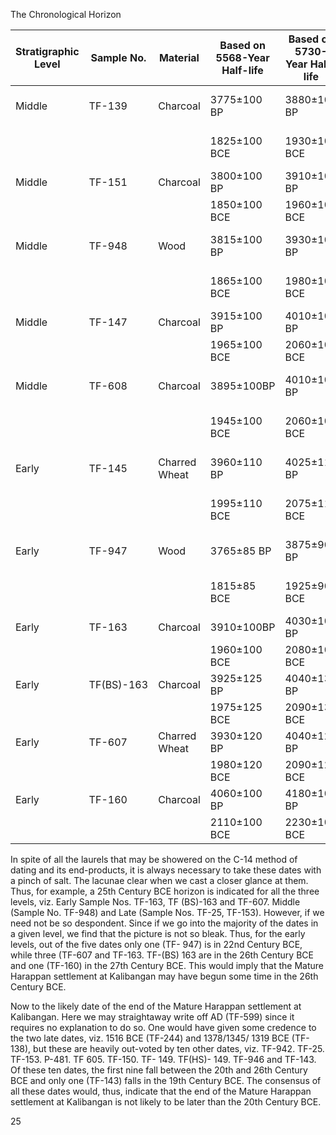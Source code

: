 The Chronological Horizon

| Stratigraphic Level | Sample No. | Material   | Based on 5568-Year Half-life | Based on 5730-Year Half-life | Calib-3 Calibration (1 Sigma and 2 Sigma) |
|---------------------|------------|------------|----------------------------|----------------------------|------------------------------------------|
| Middle              | TF-139     | Charcoal   | 3775±100 BP               | 3880±105 BP               | 1 Sig BCE 2391(2192,2157,2147) 2034   |
|                     |            |            | 1825±100 BCE              | 1930±105 BCE              | 2 Sig BCE 2467(2192,2157,2147) 1898   |
| Middle              | TF-151     | Charcoal   | 3800±100 BP               | 3910±105 BP               | 1 Sig BCE 2450(2200) 2041             |
|                     |            |            | 1850±100 BCE              | 1960±105 BCE              | 2 Sig BCE 2489(2200) 1934             |
| Middle              | TF-948     | Wood       | 3815±100 BP               | 3930±105 BP               | 1 Sig BCE 2454(2274,2232,2205) 2046   |
|                     |            |            | 1865±100 BCE              | 1980±105 BCE              | 2 Sig BCE 2593(2274,2232,2205) 1946   |
| Middle              | TF-147     | Charcoal   | 3915±100 BP               | 4010±105 BP               | 1 Sig BCE 2468(2390, 2580) (2152) 1   |
|                     |            |            | 1965±100 BCE              | 2060±105 BCE              | 2 Sig BCE 2580 (2512) 11 1987         |
| Middle              | TF-608     | Charcoal   | 3895±100BP                | 4010±105 BP               | 1 Sig BCE 2481(2399,2376,2359) 2198   |
|                     |            |            | 1945±100 BCE              | 2060±105 BCE              | 2 Sig BCE 2613(2399,2376,2359) 2038   |
| Early               | TF-145     | Charred Wheat | 3960±110 BP               | 4025±110 BP               | 1 Sig BCE 2582(2152,2123,2105) 2034   |
|                     |            |            | 1995±110 BCE              | 2075±110 BCE              | 2 Sig BCE 2855(2152,2123,2105) 1934   |
| Early               | TF-947     | Wood       | 3765±85 BP                | 3875±90 BP                | 1 Sig BCE 2286(2184,2163,2144) 2034   |
|                     |            |            | 1815±85 BCE               | 1925±90 BCE               | 2 Sig BCE 2458(2184,2163,2144) 1934   |
| Early               | TF-163     | Charcoal   | 3910±100BP                | 4030±105 BP               | 1 Sig BCE 2535(2452,2405) 2203       |
|                     |            |            | 1960±100 BCE              | 2080±105 BCE              | 2 Sig BCE 2853(2452,2405) 2069       |
| Early               | TF(BS)-163 | Charcoal   | 3925±125 BP               | 4040±130 BP               | 1 Sig BCE 2573(2456) 2203             |
|                     |            |            | 1975±125 BCE              | 2090±130 BCE              | 2 Sig BCE 2867(2456) 2033             |
| Early               | TF-607     | Charred Wheat | 3930±120 BP               | 4040±125 BP               | 1 Sig BCE 2573(2457) 2203             |
|                     |            |            | 1980±120 BCE              | 2090±125 BCE              | 2 Sig BCE 2866 (2457) 2038            |
| Early               | TF-160     | Charcoal   | 4060±100 BP               | 4180±105 BP               | 1 Sig BCE 2863(2577) 2464             |
|                     |            |            | 2110±100 BCE              | 2230±105 BCE              | 2 Sig BCE 2868(2577) 2313             |

In spite of all the laurels that may
be showered on the C-14 method of dating
and its end-products, it is always
necessary to take these dates with a
pinch of salt. The lacunae clear when
we cast a closer glance at them. Thus,
for example, a 25th Century BCE horizon
is indicated for all the three levels, viz.
Early Sample Nos. TF-163, TF (BS)-163
and TF-607. Middle (Sample No. TF-948)
and Late (Sample Nos. TF-25, TF-153).
However, if we need not be so despondent.
Since if we go into the majority of the
dates in a given level, we find that the
picture is not so bleak. Thus, for the early
levels, out of the five dates only one (TF-
947) is in 22nd Century BCE, while three
(TF-607 and TF-163. TF-(BS) 163 are in
the 26th Century BCE and one (TF-160)
in the 27th Century BCE. This would imply
that the Mature Harappan settlement at
Kalibangan may have begun some time
in the 26th Century BCE.

Now to the likely date of the end of the
Mature Harappan settlement at
Kalibangan. Here we may straightaway
write off AD (TF-599) since it requires
no explanation to do so. One would have
given some credence to the two late dates,
viz. 1516 BCE (TF-244) and 1378/1345/
1319 BCE (TF-138), but these are heavily
out-voted by ten other dates, viz. TF-942.
TF-25. TF-153. P-481. TF 605. TF-150. TF-
149. TF(HS)- 149. TF-946 and TF-143. Of
these ten dates, the first nine fall
between the 20th and 26th Century BCE
and only one (TF-143) falls in the 19th
Century BCE. The consensus of all these
dates would, thus, indicate that the end
of the Mature Harappan settlement at
Kalibangan is not likely to be later than
the 20th Century BCE.

25